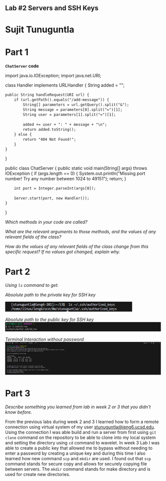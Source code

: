 ## Lab #2 Servers and SSH Keys ##
# Sujit Tunuguntla #

# **Part 1**
**`ChatServer` code**

import java.io.IOException;
import java.net.URI;

class Handler implements URLHandler {
    String added = "";

    public String handleRequest(URI url) {
        if (url.getPath().equals("/add-message")) {
            String[] parameters = url.getQuery().split("&");
            String message = parameters[0].split("=")[1];
            String user = parameters[1].split("=")[1];

            added += user + ": " + message + "\n";
            return added.toString();
        } else {
            return "404 Not Found!";
        }
    }
}

public class ChatServer {
    public static void main(String[] args) throws IOException {
        if (args.length == 0) {
            System.out.println("Missing port number! Try any number between 1024 to 49151");
            return;
        }

        int port = Integer.parseInt(args[0]);

        Server.start(port, new Handler());
    }
}


*Which methods in your code are called?*

*What are the relevant arguments to those methods, and the values of any relevant fields of the class?*

*How do the values of any relevant fields of the class change from this specific request? If no values got changed, explain why.*

# **Part 2**
*Using `ls` command to get:*

*Absolute path to the private key for SSH key*

![Image](lab2i4.png)

*Absolute path to the public key for SSH key*
![Image](lab2i2.png)

*Terminal Interaction without password*
![Image](lab2i3.png)

# **Part 3**
*Describe something you learned from lab in week 2 or 3 that you didn't know before.*

From the previous labs during week 2 and 3 I learned how to form a remote connection using virtual system of my user stunuguntla@ieng6.ucsd.edu. Using the connection I was able build and run a server from first using `git clone` command on the repository to be able to clone into my local system and setting the directory using `cd` command to wavelet. In week 3 Lab I was able to create a public key that allowed me to bypass without needing to enter a password by creating a unique key and during this time I also learned how new command `scp` and `mkdir` are used. I found out that `scp` command stands for secure copy and allows for securely copying file between servers. The `mkdir` command stands for make directory and is used for create new directories.

